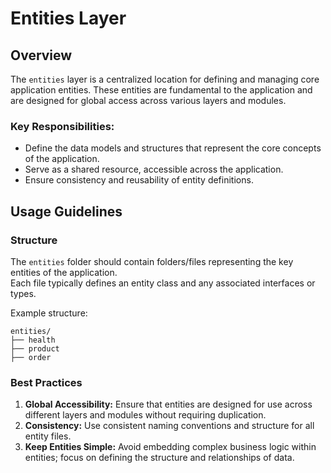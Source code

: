 # Entities Layer

## Overview
The `entities` layer is a centralized location for defining and managing core application entities. These entities are fundamental to the application and are designed for global access across various layers and modules.

### Key Responsibilities:
- Define the data models and structures that represent the core concepts of the application.
- Serve as a shared resource, accessible across the application.
- Ensure consistency and reusability of entity definitions.

## Usage Guidelines
### Structure
The `entities` folder should contain folders/files representing the key entities of the application.  
Each file typically defines an entity class and any associated interfaces or types.

Example structure:

```
entities/  
├── health  
├── product  
├── order 
```

### Best Practices
1. **Global Accessibility:** Ensure that entities are designed for use across different layers and modules without requiring duplication.
2. **Consistency:** Use consistent naming conventions and structure for all entity files.
3. **Keep Entities Simple:** Avoid embedding complex business logic within entities; focus on defining the structure and relationships of data.
